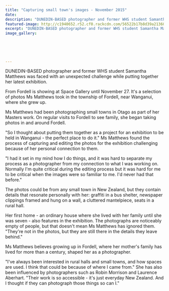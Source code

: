 ```yaml
---
title: "Capturing small town's images - November 2015"
date: 
description: "DUNEDIN-BASED photographer and former WHS student Samantha Matthews was faced with an unexpected challenge while putting together her latest exhibition, Wanganui Chronicle article on 23/11/15..."
featured-image: http://c1940652.r52.cf0.rackcdn.com/56522b17b8d39a2136001f69/Samantha-Matthews-ex-student.-exhib-in-WU-23.11.15-Chron.jpg
excerpt: "DUNEDIN-BASED photographer and former WHS student Samantha Matthews was faced with an unexpected challenge while putting together her latest exhibition, Wanganui Chronicle article on 23/11/15..."
image_gallery:
    
    
    
    
    
---
```


<p>DUNEDIN-BASED photographer and former WHS student Samantha Matthews was faced with an unexpected challenge while putting together her latest exhibition.</p>
<p>From Fordell is showing at Space Gallery until November 27. It's a selection of photos Ms Matthews took in the township of Fordell, near Wanganui, where she grew up.</p>
<p>Ms Matthews had been photographing small towns in Otago as part of her Masters work. On regular visits to Fordell to see family, she began taking photos in and around Fordell.</p>
<p>"So I thought about putting them together as a project for an exhibition to be held in Wanganui - the perfect place to do it." Ms Matthews found the process of capturing and editing the photos for the exhibition challenging because of her personal connection to them.</p>
<p>"I had it set in my mind how I do things, and it was hard to separate my process as a photographer from my connection to what I was working on. Normally I'm quite critical during the editing process but it was hard for me to be critical when the images were so familiar to me. I'd never had that before."</p>
<p>The photos could be from any small town in New Zealand, but they contain details that resonate personally with her: graffiti in a bus shelter, newspaper clippings framed and hung on a wall, a cluttered mantelpiece, seats in a rural hall.</p>
<p>Her first home - an ordinary house where she lived with her family until she was seven - also features in the exhibition. The photographs are noticeably empty of people, but that doesn't mean Ms Matthews has ignored them. "They're not in the photos, but they are still there in the details they leave behind."</p>
<p>Ms Matthews believes growing up in Fordell, where her mother's family has lived for more than a century, shaped her as a photographer.</p>
<p>"I've always been interested in rural halls and small towns, and how spaces are used. I think that could be because of where I came from." She has also been influenced by photographers such as Robin Morrison and Laurence Aberhart. "Their work is so accessible - it's just everyday New Zealand. And I thought if they can photograph those things so can I."</p>

